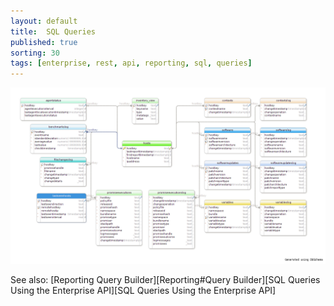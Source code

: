 ```yaml
---
layout: default
title:  SQL Queries
published: true
sorting: 30
tags: [enterprise, rest, api, reporting, sql, queries]
---
```


![SQL Schema](cfe_3_6_0_api_db_schema.png)

See also: [Reporting Query Builder][Reporting#Query Builder][SQL Queries Using the Enterprise API][SQL Queries Using the Enterprise API]

